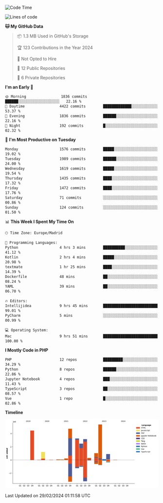 <!--START_SECTION:waka-->
![Code Time](http://img.shields.io/badge/Code%20Time-63%20hrs%2016%20mins-blue)

![Lines of code](https://img.shields.io/badge/From%20Hello%20World%20I%27ve%20Written-27.3%20million%20lines%20of%20code-blue)

**🐱 My GitHub Data** 

> 📦 1.3 MB Used in GitHub's Storage 
 > 
> 🏆 123 Contributions in the Year 2024
 > 
> 🚫 Not Opted to Hire
 > 
> 📜 12 Public Repositories 
 > 
> 🔑 6 Private Repositories 
 > 
**I'm an Early 🐤** 

```text
🌞 Morning                1836 commits        ██████░░░░░░░░░░░░░░░░░░░   22.16 % 
🌆 Daytime                4422 commits        █████████████░░░░░░░░░░░░   53.37 % 
🌃 Evening                1836 commits        ██████░░░░░░░░░░░░░░░░░░░   22.16 % 
🌙 Night                  192 commits         █░░░░░░░░░░░░░░░░░░░░░░░░   02.32 % 
```
📅 **I'm Most Productive on Tuesday** 

```text
Monday                   1576 commits        █████░░░░░░░░░░░░░░░░░░░░   19.02 % 
Tuesday                  1989 commits        ██████░░░░░░░░░░░░░░░░░░░   24.00 % 
Wednesday                1619 commits        █████░░░░░░░░░░░░░░░░░░░░   19.54 % 
Thursday                 1435 commits        ████░░░░░░░░░░░░░░░░░░░░░   17.32 % 
Friday                   1472 commits        ████░░░░░░░░░░░░░░░░░░░░░   17.76 % 
Saturday                 71 commits          ░░░░░░░░░░░░░░░░░░░░░░░░░   00.86 % 
Sunday                   124 commits         ░░░░░░░░░░░░░░░░░░░░░░░░░   01.50 % 
```


📊 **This Week I Spent My Time On** 

```text
🕑︎ Time Zone: Europe/Madrid

💬 Programming Languages: 
Python                   4 hrs 3 mins        ██████████░░░░░░░░░░░░░░░   41.12 % 
Kotlin                   2 hrs 4 mins        █████░░░░░░░░░░░░░░░░░░░░   20.98 % 
textmate                 1 hr 25 mins        ████░░░░░░░░░░░░░░░░░░░░░   14.39 % 
Dockerfile               48 mins             ██░░░░░░░░░░░░░░░░░░░░░░░   08.24 % 
YAML                     39 mins             ██░░░░░░░░░░░░░░░░░░░░░░░   06.70 % 

🔥 Editors: 
Intellijidea             9 hrs 45 mins       █████████████████████████   99.01 % 
PyCharm                  5 mins              ░░░░░░░░░░░░░░░░░░░░░░░░░   00.99 % 

💻 Operating System: 
Mac                      9 hrs 51 mins       █████████████████████████   100.00 % 
```

**I Mostly Code in PHP** 

```text
PHP                      12 repos            █████████░░░░░░░░░░░░░░░░   34.29 % 
Python                   8 repos             ██████░░░░░░░░░░░░░░░░░░░   22.86 % 
Jupyter Notebook         4 repos             ███░░░░░░░░░░░░░░░░░░░░░░   11.43 % 
TypeScript               3 repos             ██░░░░░░░░░░░░░░░░░░░░░░░   08.57 % 
Vue                      1 repo              █░░░░░░░░░░░░░░░░░░░░░░░░   02.86 % 
```



**Timeline**

![Lines of Code chart](https://raw.githubusercontent.com/danisoronellas/danisoronellas/main/assets/bar_graph.png)


 Last Updated on 29/02/2024 01:11:58 UTC
<!--END_SECTION:waka-->
